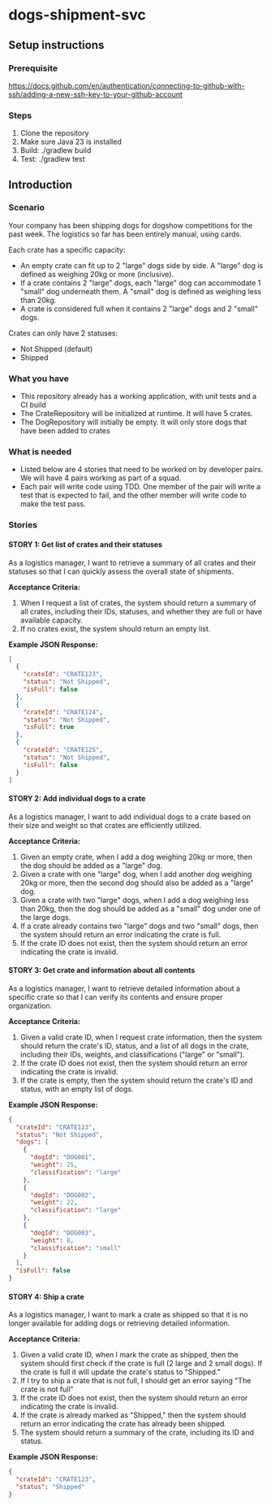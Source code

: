 # dogs-shipment-svc
## Setup instructions
### Prerequisite
https://docs.github.com/en/authentication/connecting-to-github-with-ssh/adding-a-new-ssh-key-to-your-github-account

### Steps
1. Clone the repository
2. Make sure Java 23 is installed
3. Build: ./gradlew build
4. Test: ./gradlew test

## Introduction
### Scenario
Your company has been shipping dogs for dogshow competitions for the past week. The logistics so far has been entirely manual, using cards.

Each crate has a specific capacity:
- An empty crate can fit up to 2 "large" dogs side by side. A "large" dog is defined as weighing 20kg or more (inclusive).
- If a crate contains 2 "large" dogs, each "large" dog can accommodate 1 "small" dog underneath them. A "small" dog is defined as weighing less than 20kg.
- A crate is considered full when it contains 2 "large" dogs and 2 "small" dogs.

Crates can only have 2 statuses:
- Not Shipped (default)
- Shipped

### What you have
- This repository already has a working application, with unit tests and a CI build
- The CrateRepository will be initialized at runtime. It will have 5 crates.
- The DogRepository will initially be empty. It will only store dogs that have been added to crates

### What is needed
- Listed below are 4 stories that need to be worked on by developer pairs. We will have 4 pairs working as part of a squad.
- Each pair will write code using TDD. One member of the pair will write a test that is expected to fail, and the other member will write code to make the test pass.

### Stories
#### STORY 1: Get list of crates and their statuses
As a logistics manager, I want to retrieve a summary of all crates and their statuses so that I can quickly assess the overall state of shipments.

**Acceptance Criteria:**
1. When I request a list of crates, the system should return a summary of all crates, including their IDs, statuses, and whether they are full or have available capacity.
2. If no crates exist, the system should return an empty list.

**Example JSON Response:**
```json
[
  {
    "crateId": "CRATE123",
    "status": "Not Shipped",
    "isFull": false
  },
  {
    "crateId": "CRATE124",
    "status": "Not Shipped",
    "isFull": true
  },
  {
    "crateId": "CRATE125",
    "status": "Not Shipped",
    "isFull": false
  }
]
```

#### STORY 2: Add individual dogs to a crate
As a logistics manager, I want to add individual dogs to a crate based on their size and weight so that crates are efficiently utilized.

**Acceptance Criteria:**
1. Given an empty crate, when I add a dog weighing 20kg or more, then the dog should be added as a "large" dog.
2. Given a crate with one "large" dog, when I add another dog weighing 20kg or more, then the second dog should also be added as a "large" dog.
3. Given a crate with two "large" dogs, when I add a dog weighing less than 20kg, then the dog should be added as a "small" dog under one of the large dogs.
4. If a crate already contains two "large" dogs and two "small" dogs, then the system should return an error indicating the crate is full.
5. If the crate ID does not exist, then the system should return an error indicating the crate is invalid.

#### STORY 3: Get crate and information about all contents
As a logistics manager, I want to retrieve detailed information about a specific crate so that I can verify its contents and ensure proper organization.

**Acceptance Criteria:**
1. Given a valid crate ID, when I request crate information, then the system should return the crate's ID, status, and a list of all dogs in the crate, including their IDs, weights, and classifications ("large" or "small").
2. If the crate ID does not exist, then the system should return an error indicating the crate is invalid.
3. If the crate is empty, then the system should return the crate's ID and status, with an empty list of dogs.

**Example JSON Response:**
```json
{
  "crateId": "CRATE123",
  "status": "Not Shipped",
  "dogs": [
    {
      "dogId": "DOG001",
      "weight": 25,
      "classification": "large"
    },
    {
      "dogId": "DOG002",
      "weight": 22,
      "classification": "large"
    },
    {
      "dogId": "DOG003",
      "weight": 8,
      "classification": "small"
    }
  ],
  "isFull": false
}
```

#### STORY 4: Ship a crate
As a logistics manager, I want to mark a crate as shipped so that it is no longer available for adding dogs or retrieving detailed information.

**Acceptance Criteria:**
1. Given a valid crate ID, when I mark the crate as shipped, then the system should first check if the crate is full (2 large and 2 small dogs). If the crate is full it will update the crate's status to "Shipped."
2. If I try to ship a crate that is not full, I should get an error saying "The crate is not full"
3. If the crate ID does not exist, then the system should return an error indicating the crate is invalid.
4. If the crate is already marked as "Shipped," then the system should return an error indicating the crate has already been shipped.
5. The system should return a summary of the crate, including its ID and status.

**Example JSON Response:**
```json
{
  "crateId": "CRATE123",
  "status": "Shipped"
}
```
